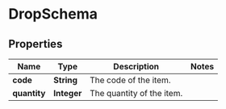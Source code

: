 

# DropSchema


## Properties

| Name | Type | Description | Notes |
|------------ | ------------- | ------------- | -------------|
|**code** | **String** | The code of the item. |  |
|**quantity** | **Integer** | The quantity of the item. |  |



